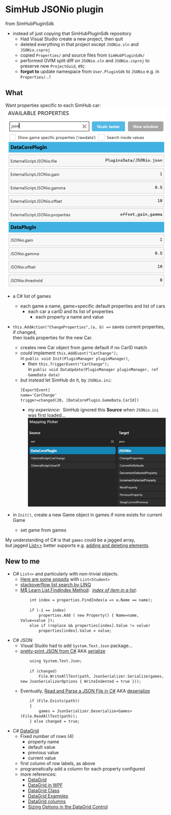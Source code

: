 # SimHub JSONio plugin  
 from SimHubPluginSdk
- instead of just copying that SimHubPluginSdk repository
    - Had Visual Studio create a new project, then quit
    - deleted everything in that project except `JSONio.sln` and `JSONio.csproj`
    - copied `Properties/` and source files from `SimHubPluginSdk/`
    - performed GVIM split diff on `JSONio.sln` and `JSONio.csproj`
		to preserve new `ProjectGuid`, etc
	- **forgot to** update namespace from `User.PluginSdk` to `JSONio` e.g. in `Properties/`...!
## What
Want properties specific to each SimHub car:  
![](Documentation/properties.png)
- a C# list of games
	- each game a name, game=specific default properties and list of cars
		- each car a carID and its list of properties
			- each property a name and value
- `this.AddAction("ChangeProperties",(a, b) =>` saves current properties, if changed,  
	then loads properties for the new Car.
	- creates new Car object from game default if no CarID match
	- *could* implement `this.AddEvent("CarChange");`  
		in `public void Init(PluginManager pluginManager)`,  
		- then `this.TriggerEvent("CarChange");`  
			in `public void DataUpdate(PluginManager pluginManager, ref GameData data)`
	- *but instead* let SimHub do it, by `JSONio.ini`:
		```
		[ExportEvent]
		name='CarChange'
		trigger=changed(20, [DataCorePlugin.GameData.CarId]) 
		```
		- *my experience*:&nbsp; SimHub ignored this **Source** when `JSONio.ini` was first loaded...  
![](Documentation/mapping.png)  

- in `Init()`, create a new Game object in games if none exists for current Game
	- set game from games

My understanding of C# is that `games` could be a jagged array,  
but jagged [List<>](https://learn.microsoft.com/en-us/dotnet/api/system.collections.generic.list-1) better supports
e.g. [adding and deleting elements](https://csharp-station.com/c-arrays-vs-lists/).

## New to me
- C# `List<>` and particularly with non-trivial objects.
	- [Here are some snippits](https://www.tutorialsteacher.com/csharp/csharp-list) with `List<Student>`
	- [stackoverflow list search by LINQ](https://stackoverflow.com/questions/1175645/find-an-item-in-a-list-by-linq)
	- [M$ Learn List<T>.FindIndex Method](https://learn.microsoft.com/en-us/dotnet/api/system.collections.generic.list-1.findindex):&nbsp;
		[*index of item in a list*](https://stackoverflow.com/questions/17995706/how-can-i-get-the-index-of-an-item-in-a-list-in-a-single-step):  
		```
			int index = properties.FindIndex(a => a.Name == name);

            if (-1 == index)
                properties.Add ( new Property() { Name=name, Value=value });
            else if (replace && properties[index].Value != value)
                properties[index].Value = value;
		```
- C# JSON
	- Visual Studio had to add `System.Text.Json` package...  
	- [pretty-print JSON from C#](https://learn.microsoft.com/en-us/dotnet/api/system.text.json.jsonserializeroptions.writeindented)  AKA
		[serialize](https://learn.microsoft.com/en-us/dotnet/standard/serialization/system-text-json/how-to)  
		```
			using System.Text.Json;

			if (changed)
                File.WriteAllText(path, JsonSerializer.Serialize(games, new JsonSerializerOptions { WriteIndented = true }));
		```
	- Eventually, [Read and Parse a JSON File in C#](https://code-maze.com/csharp-read-and-process-json-file/) AKA
	 [deserialize](https://learn.microsoft.com/en-us/dotnet/standard/serialization/system-text-json/deserialization)  
		```
			if (File.Exists(path))  
            {  
                games = JsonSerializer.Deserialize<Games>(File.ReadAllText(path));  
            } else changed = true;  
		```
- C# [DataGrid](https://blog.udemy.com/wpf-datagrid/)
	- Fixed number of rows (4)
		- property name
		- default value
		- previous value
		- current value
	- first column of row labels, as above
    - programatically add a column for each property configured
	- more references:
		- [DataGrid](https://learn.microsoft.com/en-us/dotnet/desktop/wpf/controls/datagrid?view=netframeworkdesktop-4.8)
		- [DataGrid in WPF](https://www.c-sharpcorner.com/uploadfile/mahesh/datagrid-in-wpf/)
		- [DataGrid Class](https://learn.microsoft.com/en-us/dotnet/api/system.windows.controls.datagrid?view=windowsdesktop-8.0)
		- [DataGrid Examples](https://www.dotnetperls.com/datagrid-wpf)
		- [DataGrid columns](https://wpf-tutorial.com/datagrid-control/custom-columns/)
		- [Sizing Options in the DataGrid Control](https://learn.microsoft.com/en-us/dotnet/desktop/wpf/controls/sizing-options-in-the-datagrid-control?view=netframeworkdesktop-4.8)
